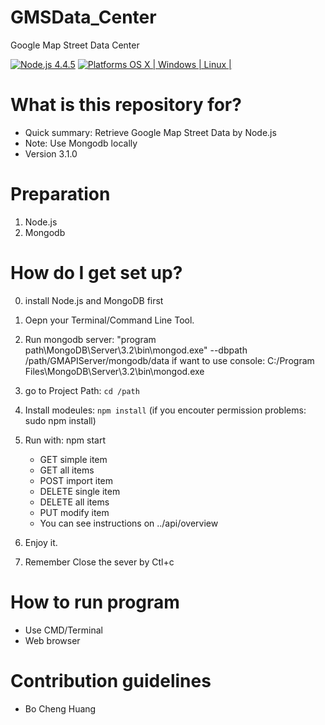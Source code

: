 # GMSData_Center
Google Map Street Data Center

[![Node.js 4.4.5](https://img.shields.io/badge/Node.js-4.4.5-orange.svg)](https://nodejs.org/en/)
[![Platforms OS X | Windows | Linux |](https://img.shields.io/badge/Platforms-OS%20X%20%7C%20Windows%20%7C%20Linux%20-lightgray.svg)](https://nodejs.org/en/)

# What is this repository for? ###

* Quick summary: Retrieve Google Map Street Data by Node.js
* Note: Use Mongodb locally
* Version 3.1.0

# Preparation ###

1. Node.js
2. Mongodb

# How do I get set up? ###

0. install Node.js and MongoDB first

1. Oepn your Terminal/Command Line Tool.

2. Run mongodb server: "program path\MongoDB\Server\3.2\bin\mongod.exe" --dbpath /path/GMAPIServer/mongodb/data
   if want to use console: C:/Program Files\MongoDB\Server\3.2\bin\mongod.exe

3. go to Project Path: 
    `cd /path`

5. Install modeules: 
    `npm install` (if you encouter permission problems: sudo npm install)

6. Run with: npm start

	* GET simple item
	* GET all items
	* POST import item
	* DELETE single item
	* DELETE all items
	* PUT modify item
	* You can see instructions on ../api/overview 

7. Enjoy it.

8. Remember Close the sever by Ctl+c

# How to run program ###
* Use CMD/Terminal
* Web browser

# Contribution guidelines ###
* Bo Cheng Huang
